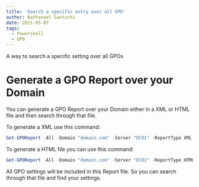 ```yaml
---
title: 'Search a specific entry over all GPO'
author: Nathanael Santschi
date: 2021-05-07
tags:
  - Powershell
  - GPO
---
```


A way to search a specific setting over all GPOs


# Generate a GPO Report over your Domain
You can generate a GPO Report over your Domain either in a XML or HTML file and then search through that file.

To generate a XML use this command:  
````powershell
Get-GPOReport -All -Domain "domain.com" -Server "DC01" -ReportType XML -Path "C:\GPOReports\GPOReportsAll.xml"
````

To generate a HTML file you can use this command:
````powershell
Get-GPOReport -All -Domain "domain.com" -Server "DC01" -ReportType HTML -Path "C:\GPOReports\GPOReportsAll.html"
````

All GPO settings will be included in this Report file. So you can search through that file and find your settings.
